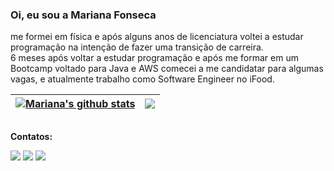 <!--- perfil -->

### Oi, eu sou a Mariana Fonseca
me formei em física e após alguns anos de licenciatura voltei a estudar programação na intenção de fazer uma transição de carreira. <br>
6 meses após voltar a estudar programação e após me formar em um Bootcamp voltado para Java e AWS comecei a me candidatar para algumas vagas, e atualmente trabalho como Software Engineer no iFood.


| <a href="https://github.com/marianafonsek/github-readme-stats"><img align="center" src="https://github-readme-stats.vercel.app/api?username=marianafonsek&show_icons=true&include_all_commits=true&theme=buefy&hide_border=true" alt="Mariana's github stats" /></a> | <a href="https://github.com/marianafonsek/github-readme-stats"><img align="center" src="https://github-readme-stats.vercel.app/api/top-langs/?username=marianafonsek&layout=compact&theme=buefy&hide_border=true" /></a> |
| ------------- | ------------- |



##
**Contatos:**
<div>  
  <a href = "mailto:mfsouzafonseca@gmail.com"><img src="https://img.shields.io/badge/-Gmail-%23333?style=for-the-badge&logo=gmail&logoColor=white" target="_blank"></a>
  <a href="https://www.linkedin.com/in/mariana-fonseca-09484317b/" target="_blank"><img src="https://img.shields.io/badge/-LinkedIn-%230077B5?style=for-the-badge&logo=linkedin&logoColor=white" target="_blank"></a> 
 <a href="https://instagram.com/marianaa_sf" target="_blank"><img src="https://img.shields.io/badge/-Instagram-%23E4405F?style=for-the-badge&logo=instagram&logoColor=white" target="_blank"></a>
 

